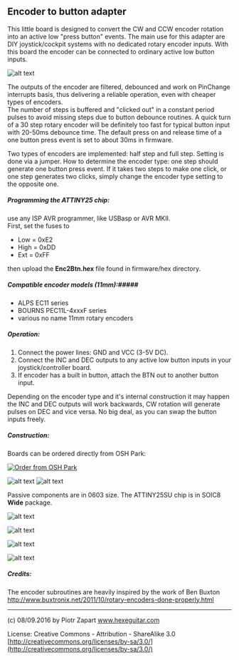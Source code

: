## Encoder to button adapter ##

This little board is designed to convert the CW and CCW encoder rotation into an active low "press button" events.
The main use for this adapter are DIY joystick/cockpit systems with no dedicated rotary encoder inputs.
With this board the encoder can be connected to ordinary active low button inputs.

![alt text][pic1]

The outputs of the encoder are filtered, debounced and work on PinChange interrupts basis, thus delivering a reliable operation, even with cheaper types of encoders.  
The number of steps is buffered and "clicked out" in a constant period pulses to avoid missing steps due to button debounce routines. A quick turn of a 30 step rotary encoder will be definitely too fast for typical button input with 20-50ms debounce time. The default press on and release time of a one button press event is set to about 30ms in firmware.

Two types of encoders are implemented: half step and full step. Setting is done via a jumper.
How to determine the encoder type: one step should generate one button press event. If it takes two steps to make one click, or one step generates two clicks, simply change the encoder type setting to the opposite one.

##### Programming the ATTINY25 chip: #####  
use any ISP AVR programmer, like USBasp or AVR MKII.   
First, set the fuses to
* Low  = 0xE2
* High = 0xDD
* Ext  = 0xFF

then upload the **Enc2Btn.hex** file found in firmware/hex directory.

##### Compatible encoder models (11mm):#####
* ALPS EC11 series
* BOURNS PEC11L-4xxxF series
* various no name 11mm rotary encoders  

##### Operation: #####
1. Connect the power lines: GND and VCC (3-5V DC).
2. Connect the INC and DEC outputs to any active low button inputs in your joystick/controller board.
3. If encoder has a built in button, attach the BTN out to another button input.

Depending on the encoder type and it's internal construction it may happen the INC and DEC outputs will work backwards, CW rotation will generate pulses on DEC and vice versa. No big deal, as you can swap the button inputs freely.

##### Construction: #####
Boards can be ordered directly from OSH Park:

<a href="https://www.oshpark.com/shared_projects/oFZJGAvs"><img src="https://www.oshpark.com/assets/badge-5b7ec47045b78aef6eb9d83b3bac6b1920de805e9a0c227658eac6e19a045b9c.png" alt="Order from OSH Park"></img></a>

![alt text][pcbtop] ![alt text][pcbbtm]

Passive components are in 0603 size. The ATTINY25SU chip is in SOIC8 **Wide** package.

![alt text][pic2]

![alt text][pic3]

![alt text][pic4]

![alt text][pic5]


##### Credits: #####

The encoder subroutines are heavily inspired by the work of Ben Buxton   http://www.buxtronix.net/2011/10/rotary-encoders-done-properly.html  


------
(c) 08/09.2016 by Piotr Zapart
www.hexeguitar.com

License:
Creative Commons - Attribution - ShareAlike 3.0
[http://creativecommons.org/licenses/by-sa/3.0/](http://creativecommons.org/licenses/by-sa/3.0/)

[pic1]: pics/Enc2Btn_operation.png "Enc2Btn"
[pic2]: pics/Enc2Btn1.png "Enc2Btn"
[pic3]: pics/Enc2Btn2.png "Enc2Btn"
[pic4]: pics/Enc2Btn3.jpg "Enc2Btn"
[pic5]: pics/Enc2Btn4.jpg "Enc2Btn"
[pcbtop]: pics/pcb_top.png "PCB top"
[pcbbtm]: pics/pcb_btm.png "PCB bottom"

